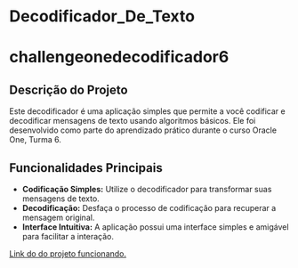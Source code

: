 # Decodificador_De_Texto
# challengeonedecodificador6
 ## Descrição do Projeto

Este decodificador é uma aplicação simples que permite a você codificar e decodificar mensagens de texto usando algoritmos básicos. Ele foi desenvolvido como parte do aprendizado prático durante o curso Oracle One, Turma 6.

## Funcionalidades Principais
- **Codificação Simples:** Utilize o decodificador para transformar suas mensagens de texto.
- **Decodificação:** Desfaça o processo de codificação para recuperar a mensagem original.
- **Interface Intuitiva:** A aplicação possui uma interface simples e amigável para facilitar a interação.


 [Link do do projeto funcionando.](google.com)
